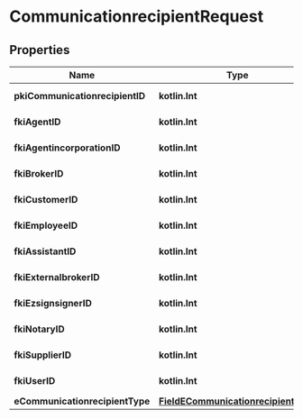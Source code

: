 
# CommunicationrecipientRequest

## Properties
Name | Type | Description | Notes
------------ | ------------- | ------------- | -------------
**pkiCommunicationrecipientID** | **kotlin.Int** | The unique ID of the Communicationrecipient. |  [optional]
**fkiAgentID** | **kotlin.Int** | The unique ID of the Agent. |  [optional]
**fkiAgentincorporationID** | **kotlin.Int** | The unique ID of the Agentincorporation. |  [optional]
**fkiBrokerID** | **kotlin.Int** | The unique ID of the Broker. |  [optional]
**fkiCustomerID** | **kotlin.Int** | The unique ID of the Customer. |  [optional]
**fkiEmployeeID** | **kotlin.Int** | The unique ID of the Employee. |  [optional]
**fkiAssistantID** | **kotlin.Int** | The unique ID of the Assistant. |  [optional]
**fkiExternalbrokerID** | **kotlin.Int** | The unique ID of the Externalbroker. |  [optional]
**fkiEzsignsignerID** | **kotlin.Int** | The unique ID of the Ezsignsigner |  [optional]
**fkiNotaryID** | **kotlin.Int** | The unique ID of the Notary. |  [optional]
**fkiSupplierID** | **kotlin.Int** | The unique ID of the Supplier. |  [optional]
**fkiUserID** | **kotlin.Int** | The unique ID of the User |  [optional]
**eCommunicationrecipientType** | [**FieldECommunicationrecipientType**](FieldECommunicationrecipientType.md) |  |  [optional]



